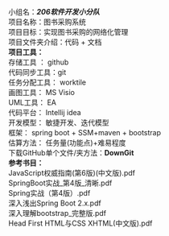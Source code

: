 小组名：***206软件开发小分队***  
项目名称：图书采购系统  
项目目标：实现图书采购的网络化管理  
项目文件夹介绍：代码 +  文档    
**项目工具：**  
存储工具    ： github   
代码同步工具：git  
任务分配工具： worktile  
画图工具：     MS Visio  
UML工具：      EA  
代码平台：     Intellij idea  
开发模型：     敏捷开发、迭代模型  
框架：         spring boot + SSM+maven + bootstrap   
估算方法：     任务量(功能点)+难易程度  
下载GitHub单个文件/夹方法：**DownGit**  
**参考书目：**  
JavaScript权威指南(第6版)(中文版).pdf  
  SpringBoot实战_第4版_清晰.pdf  
  Spring实战（第4版）.pdf  
  深入浅出Spring Boot 2.x.pdf  
  深入理解bootstrap_完整版.pdf  
  Head First HTML与CSS XHTML(中文版).pdf  

